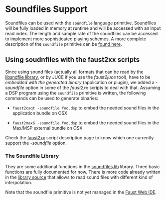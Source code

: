 # Soundfiles Support

Soundfiles can be used with the `soundfile` language primitive. Soundfiles will be fully loaded in memory at runtime and will be accessed with an input read index. The length and sample rate of the soundfiles can be accessed to implement more sophisticated playing schemes. A more complete description of the `soundfile` primitive can be [found here](https://faustdoc.grame.fr/manual/syntax/).

## Using soudnfiles with the faust2xx scripts

Since using sound files (actually all formats that can be read by the [libsndfile library](http://www.mega-nerd.com/libsndfile/), or by JUCE if you use the *faust2juce* tool), have to be *embedded with the generated binary* (application or plugin), we added a *-soundfile* option in some of the *faust2xx* scripts to deal with that. Assuming a DSP program using the  `soundfile` primitive is written, the following commands can be used to generate binaries:

- `faust2caqt -soundfile foo.dsp` to embed the needed sound files in the application bundle on OSX

- `faust2max6 -soundfile foo.dsp` to embed the needed sound files in the Max/MSP external bundle on OSX

Check the [faust2xx]( https://faustdoc.grame.fr/manual/tools/) script description page to know which one currently support the *-soundfile* option.

### The Soundfile Library

They are some additional functions in the [soundfiles.lib](https://faustlibraries.grame.fr/libs/soundfiles/) library. Three basic functions are fully documented for now. There is more code already written in the [library source](https://github.com/grame-cncm/faustlibraries/blob/master/soundfiles.lib) that allows to read sound files with different kind of interpolation.

Note that the soundfile primitive is not yet managed in the [Faust Web IDE](https://faustide.grame.fr).

